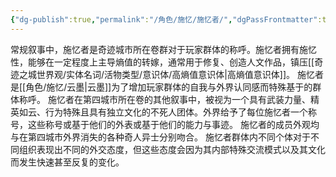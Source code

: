```yaml
---
{"dg-publish":true,"permalink":"/角色/施忆/施忆者/","dgPassFrontmatter":true}
---
```


常规叙事中，施忆者是奇迹城市所在卷群对于玩家群体的称呼。施忆者拥有施忆性，能够在一定程度上主导熵值的转嫁，通常用于修复、创造人文作品，镇压[[奇迹之城世界观/实体名词/活物类型/意识体/高熵值意识体\|高熵值意识体]]。
施忆者是[[角色/施忆/云墨\|云墨]]为了增加玩家群体的自我与外界认同感而特殊基于的群体称呼。
施忆者在第四城市所在卷的其他叙事中，被视为一个具有武装力量、精英如云、行为特殊且具有独立文化的不死人团体。外界给予了每位施忆者一个称号，这些称号或基于他们的外表或基于他们的能力与事迹。
施忆者的成员外观均与在第四城市外界消失的各种奇人异士分别吻合。
施忆者群体内不同个体对于不同组织表现出不同的外交态度，但这些态度会因为其内部特殊交流模式以及其文化而发生快速甚至反复的变化。